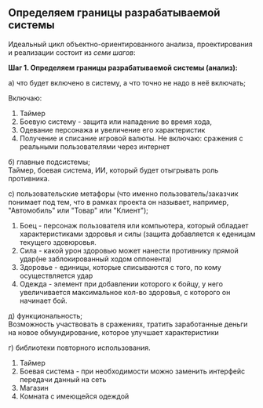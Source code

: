 ## Определяем границы разрабатываемой системы
Идеальный цикл объектно-ориентированного анализа, проектирования и реализации состоит из *семи шагов*:

**Шаг 1. Определяем границы разрабатываемой системы (анализ):**  

а) что будет включено в систему, а что точно не надо в неё включать;  

Включаю: 
1. Таймер
2. Боевую систему - защита или нападение во время хода, 
3. Одевание персонажа и увеличение его характеристик
4. Получение и списание игровой валюты.
Не включаю: сражения с реальными пользователями через интернет

б) главные подсистемы;  
Таймер, боевая система, ИИ, который будет отыгрывать роль противника.

с) пользовательские метафоры (что именно пользователь/заказчик понимает под тем, что в рамках проекта он называет, например, "Автомобиль" или "Товар" или "Клиент");
1. Боец - персонаж пользователя или компьютера, который обладает характеристиками здоровья и силы (защита добавляется к еденицам текущего здовюровья. 
2. Сила - какой урон здоровью может нанести противнику прямой удар(не заблокированный ходом оппонента)
3. Здоровье - единицы, которые списываются с того, по кому осуществляется удар
4. Одежда - элемент при добавлении которого к бойцу, у него увеличивается максимальное кол-во здоровья, с которого он начинает бой. 

д) функциональность;  
Возможность участвовать в сражениях, тратить заработанные деньги на новое обмундирование, которое улучшает характеристики

г) библиотеки повторного использования.
1. Таймер
2. Боевая система - при необходимости можно заменить интерфейс передачи данный на сеть
3. Магазин
4. Комната с имеющейся одеждой
